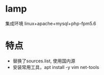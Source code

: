 # lamp
集成环境
linux+apache+mysql+php-fpm5.6

# 特点
- 替换了sources.list, 使用国内源  
- 安装常用工具，apt install -y vim net-tools